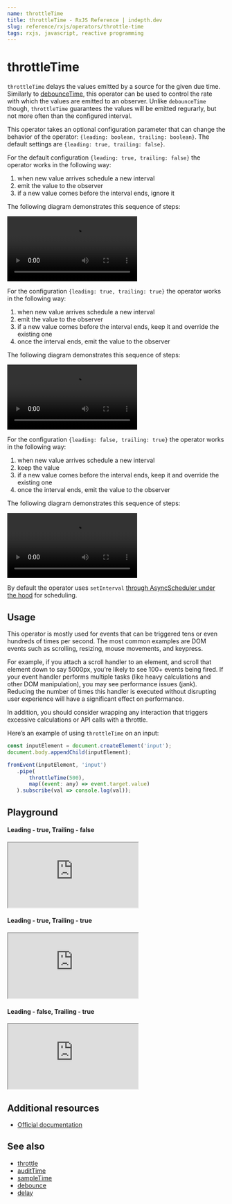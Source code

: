 ```yaml
---
name: throttleTime
title: throttleTime - RxJS Reference | indepth.dev
slug: reference/rxjs/operators/throttle-time
tags: rxjs, javascript, reactive programming
---
```


# throttleTime

`throttleTime` delays the values emitted by a source for the given due time. Similarly to [debounceTime](https://indepth.dev/reference/rxjs/operators/debounce-time), this operator can be used to control the rate with which the values are emitted to an observer. Unlike `debounceTime` though, `throttleTime` guarantees the values will be emitted regurarly, but not more often than the configured interval.

This operator takes an optional configuration parameter that can change the behavior of the operator: `{leading: boolean, trailing: boolean}`. The default settings are `{leading: true, trailing: false}`.

For the default configuration `{leading: true, trailing: false}` the operator works in the following way:

1. when new value arrives schedule a new interval
2. emit the value to the observer
3. if a new value comes before the interval ends, ignore it

The following diagram demonstrates this sequence of steps:

<video>
    <source src="https://images.indepth.dev/references/rxjs/operators/throttle-time-leading-true-trailing-false.mp4" type="video/mp4">
</video>

For the configuration `{leading: true, trailing: true}` the operator works in the following way:

1. when new value arrives schedule a new interval
2. emit the value to the observer
3. if a new value comes before the interval ends, keep it and override the existing one
4. once the interval ends, emit the value to the observer

The following diagram demonstrates this sequence of steps:

<video>
    <source src="https://images.indepth.dev/references/rxjs/operators/throttle-time-leading-true-trailing_true.mp4" type="video/mp4">
</video>

For the configuration `{leading: false, trailing: true}` the operator works in the following way:

1. when new value arrives schedule a new interval
2. keep the value
3. if a new value comes before the interval ends, keep it and override the existing one
4. once the interval ends, emit the value to the observer

The following diagram demonstrates this sequence of steps:

<video>
    <source src="https://images.indepth.dev/references/rxjs/operators/throttle-time-leading-false-trailing-true.mp4" type="video/mp4">
</video>

By default the operator uses `setInterval` [through AsyncScheduler under the hood](https://github.com/ReactiveX/rxjs/blob/9b708613cb7687647dc43c5e15b821e17ccc23ef/src/internal/operators/debounceTime.ts#L64) for scheduling.

## Usage
This operator is mostly used for events that can be triggered tens or even hundreds of times per second. The most common examples are DOM events such as scrolling, resizing, mouse movements, and keypress. 

For example, if you attach a scroll handler to an element, and scroll that element down to say 5000px, you’re likely to see 100+ events being fired. If your event handler performs multiple tasks (like heavy calculations and other DOM manipulation), you may see performance issues (jank). Reducing the number of times this handler is executed without disrupting user experience will have a significant effect on performance.

In addition, you should consider wrapping any interaction that triggers excessive calculations or API calls with a throttle.

Here’s an example of using `throttleTime` on an input:

```javascript
const inputElement = document.createElement('input');
document.body.appendChild(inputElement);

fromEvent(inputElement, 'input')
   .pipe(
       throttleTime(500),
       map((event: any) => event.target.value)
   ).subscribe(val => console.log(val));
```

## Playground

#### Leading - true, Trailing - false
<iframe src="https://stackblitz.com/edit/indepth-rxjs-throttletime-ltrue-tfalse?embed=1&file=index.ts"></iframe>

#### Leading - true, Trailing - true
<iframe src="https://stackblitz.com/edit/indepth-rxjs-throttletime-ltrue-ttrue?embed=1&file=index.ts"></iframe>

#### Leading - false, Trailing - true
<iframe src="https://stackblitz.com/edit/indepth-rxjs-throttletime-lfalse-ttrue?embed=1&file=index.ts"></iframe>

## Additional resources

- [Official documentation](https://rxjs.dev/api/operators/throttleTime)

## See also

- [throttle](https://indepth.dev/reference/rxjs/operators/throttle)
- [auditTime](https://indepth.dev/reference/rxjs/operators/audit-time)
- [sampleTime](https://indepth.dev/reference/rxjs/operators/sample-time)
- [debounce](https://indepth.dev/reference/rxjs/operators/debounce)
- [delay](https://indepth.dev/reference/rxjs/operators/delay)
